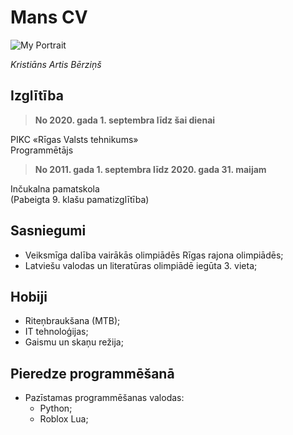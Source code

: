 # **Mans CV**
![My Portrait](https://i.imgur.com/zI2CQmw.png)

_Kristiāns Artis Bērziņš_

## Izglītība
> **No 2020. gada 1. septembra līdz šai dienai**

PIKC «Rīgas Valsts tehnikums»\
Programmētājs

> **No 2011. gada 1. septembra līdz 2020. gada 31. maijam**

Inčukalna pamatskola\
(Pabeigta 9. klašu pamatizglītība)


## Sasniegumi
- Veiksmīga dalība vairākās olimpiādēs Rīgas rajona olimpiādēs;
- Latviešu valodas un literatūras olimpiādē iegūta 3. vieta;


## Hobiji
- Riteņbraukšana (MTB);
- IT tehnoloģijas;
- Gaismu un skaņu režija;


## Pieredze programmēšanā
- Pazīstamas programmēšanas valodas:
    - Python;
    - Roblox Lua;